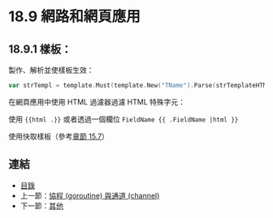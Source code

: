 # 18.9 網路和網頁應用

## 18.9.1 樣板：

製作、解析並使樣板生效：

```go        
var strTempl = template.Must(template.New("TName").Parse(strTemplateHTML))
```

在網頁應用中使用 HTML 過濾器過濾 HTML 特殊字元：

使用 `{{html .}}` 或者透過一個欄位 `FieldName {{ .FieldName |html }}`

使用快取樣板（參考[章節 15.7](15.7.md)） 


## 連結

- [目錄](directory.md)
- 上一節：[協程 (goroutine) 與通道 (channel)](18.8.md)
- 下一節：[其他](18.10.md)

